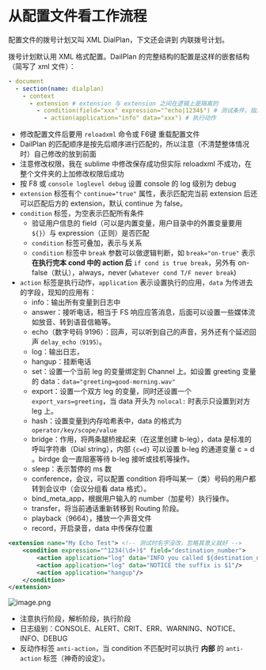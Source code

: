 # 从配置文件看工作流程

配置文件的拨号计划又叫 XML DialPlan，下文还会讲到 内联拨号计划。

拨号计划默认用 XML 格式配置。DailPlan 的完整结构的配置是这样的嵌套结构（简写了 xml 文件）：

```yml
- document
  - section(name: dialplan)
    - context
      - extension # extension 与 extension 之间在逻辑上是隔离的
        - condition(field="xxx" expression="^echo|1234$") # 测试条件，指定表达式
          - action(application="info" data="xxx") # 执行动作
```

- 修改配置文件后要用 `reloadxml` 命令或 F6键 重载配置文件
- DailPlan 的匹配顺序是按先后顺序进行匹配的，所以注意（不清楚整体情况时）自己修改的放到前面
- 注意修改权限，我在 sublime 中修改保存成功但实际 reloadxml 不成功，在整个文件夹的上加修改权限后成功
- 按 F8 或 `console loglevel debug` 设置 console 的 log 级别为 debug
- `extension` 标签有个 `continue="true"` 属性，表示匹配完当前 extension 后还可以匹配后方的 extension，默认 continue 为 false。
- `condition` 标签，为空表示匹配所有条件
  - 验证用户信息的 field（可以是内置变量，用户目录中的外置变量要用 `${}`）与 expression（正则）是否匹配
  - `condition` 标签可叠加，表示与关系
  - `condition` 标签中 `break` 参数可以做逻辑判断，如 `break="on-true"` 表示 **在执行完本 cond 中的 action 后** `if cond is true break`，另外有 on-false（默认），always，never (`whatever cond T/F never break`)
- `action` 标签是执行动作，`application` 表示设置执行的应用，`data` 为传进去的字段，现知的应用有：
  - info：输出所有变量到日志中
  - answer：接听电话，相当于 FS 响应应答消息，后面可以设置一些媒体流如放音、转到语音信箱等。
  - echo（数字号码 9196）：回声，可以听到自己的声音，另外还有个延迟回声 `delay_echo（9195）`。
  - log：输出日志，
  - hangup：挂断电话
  - set：设置一个当前 leg 的变量绑定到 Channel 上。如设置 greeting 变量的 data：`data="greeting=good-morning.wav"`
  - export：设置一个双方 leg 的变量，同时还设置一个 `export_vars=greeting`，当 data 开头为 `nolocal:` 时表示只设置到对方 leg 上。
  - hash：设置变量到内存哈希表中，data 的格式为 `operator/key/scope/value`
  - bridge：作用，将两条腿桥接起来（在这里创建 b-leg），data 是标准的呼叫字符串（Dial string），内部 `{c=d}` 可以设置 b-leg 的通道变量 c = d 。birdge 会一直阻塞等待 b-leg 接听或挂机等操作。
  - sleep：表示暂停的 ms 数
  - conference，会议，可以配置 condition 将呼叫某一（类）号码的用户都转到会议中（会议分组看 data 格式）。
  - bind_meta_app，根据用户输入的 number（加星号）执行操作。
  - transfer，将当前通话重新转移到 Routing 阶段。
  - playback（9664），播放一个声音文件
  - record，开启录音，data 中传保存位置

```xml
<extension name="My Echo Test"> <!-- 测试时名字没改，忽略其意义就好 -->
    <condition expression="^1234(\d+)$" field="destination_number">
        <action application="log" data="INFO you called ${destination_number}"/> <!-- log 数据首单词可设置级别 -->
        <action application="log" data="NOTICE the suffix is $1"/>
        <action application="hangup"/>
    </condition>
</extension>
```

![image.png](https://upload-images.jianshu.io/upload_images/3491218-7d714be65d316bde.png?imageMogr2/auto-orient/strip%7CimageView2/2/w/1240)

- 注意执行阶段，解析阶段，执行阶段
- 日志级别：CONSOLE、ALERT、CRIT、ERR、WARNING、NOTICE、INFO、DEBUG
- 反动作标签 `anti-action`，当 condition 不匹配时可以执行 **内部** 的 `anti-action` 标签（神奇的设定）。
